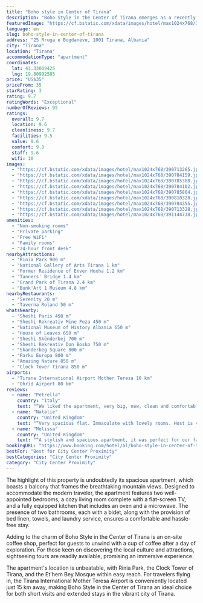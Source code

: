 ```yaml
---
title: "Boho style in Center of Tirana"
description: "Boho Style in the Center of Tirana emerges as a recently renovated gem, strategically positioned in the heart of Tirana, a stone's throw away from iconic landmarks such as Skanderbeg Square, the Former Residence of Enver Hoxha, and the House of Leaves."
featuredImage: "https://cf.bstatic.com/xdata/images/hotel/max1024x768/390713265.jpg?k=a8b9a76194470ef51ed7e0934b234f931f721252ef484e712bc6d2074d031217&o=&hp=1"
language: en
slug: boho-style-in-center-of-tirana
address: "25 Rruga e Bogdanëve, 1001 Tirana, Albania"
city: "Tirana"
location: "Tirana"
accommodationType: "apartment"
coordinates:
  lat: 41.33009425
  lng: 19.80992585
price: "US$35"
priceFrom: 35
starRating: 3
rating: 9.7
ratingWords: "Exceptional"
numberOfReviews: 95
ratings:
  overall: 9.7
  location: 9.6
  cleanliness: 9.7
  facilities: 9.5
  value: 9.6
  comfort: 9.8
  staff: 9.6
  wifi: 10
images:
  - "https://cf.bstatic.com/xdata/images/hotel/max1024x768/390713265.jpg?k=a8b9a76194470ef51ed7e0934b234f931f721252ef484e712bc6d2074d031217&o=&hp=1"
  - "https://cf.bstatic.com/xdata/images/hotel/max1024x768/390784159.jpg?k=fc936b9bc7657695301e7f2e799fa351f2d5198560ce993b34199ee949618772&o=&hp=1"
  - "https://cf.bstatic.com/xdata/images/hotel/max1024x768/390785388.jpg?k=dfc6f6438e4fb43927606d525feeee7673853abc978c7af4ebae77568979b971&o=&hp=1"
  - "https://cf.bstatic.com/xdata/images/hotel/max1024x768/390784102.jpg?k=7db5d50514d091c18e2d35afa788d92aaad9b104c48566f03646e5a7b6dac3bf&o=&hp=1"
  - "https://cf.bstatic.com/xdata/images/hotel/max1024x768/390785804.jpg?k=362c4cff5b41cdee534b3f2101be03a5031bc9cea7fbc5ae71e0d559ae6cedfe&o=&hp=1"
  - "https://cf.bstatic.com/xdata/images/hotel/max1024x768/390810328.jpg?k=cc0f65b257880ad8fabf29a952d3796c1425a56ecab6a914729d91b87f43da14&o=&hp=1"
  - "https://cf.bstatic.com/xdata/images/hotel/max1024x768/390784355.jpg?k=1fc49b2988e8caff44b44b487f6df8afdb50d98ba2562f382df3da28a3185e9f&o=&hp=1"
  - "https://cf.bstatic.com/xdata/images/hotel/max1024x768/390713328.jpg?k=742acbaadc5d5dfa1480fc8b74a5ae9215abb3948984940a9a6914341ef92983&o=&hp=1"
  - "https://cf.bstatic.com/xdata/images/hotel/max1024x768/391144738.jpg?k=791c0928e1d0ed8b0ac5dedacd12f24103d5038435116fd21cf2817a8e590459&o=&hp=1"
amenities:
  - "Non-smoking rooms"
  - "Private parking"
  - "Free WiFi"
  - "Family rooms"
  - "24-hour front desk"
nearbyAttractions:
  - "Rinia Park 900 m"
  - "National Gallery of Arts Tirana 1 km"
  - "Former Residence of Enver Hoxha 1.2 km"
  - "Tanners' Bridge 1.4 km"
  - "Grand Park of Tirana 2.4 km"
  - "Bunk'Art 1 Museum 4.8 km"
nearbyRestaurants:
  - "Serenity 20 m"
  - "Taverna Roland 50 m"
whatsNearby:
  - "Sheshi Paris 450 m"
  - "Sheshi Rekreativ Mine Peza 450 m"
  - "National Museum of History Albania 650 m"
  - "House of Leaves 650 m"
  - "Sheshi Skënderbej 700 m"
  - "Sheshi Rekreativ Don Bosko 750 m"
  - "Skanderbeg Square 800 m"
  - "Parku Europa 800 m"
  - "Amazing Nature 850 m"
  - "Clock Tower Tirana 850 m"
airports:
  - "Tirana International Airport Mother Teresa 10 km"
  - "Ohrid Airport 80 km"
reviews:
  - name: "Petrella"
    country: "Italy"
    text: "“We liked the apartment, very big, new, clean and comfortable. The owners are kind and caring. The structure is near to the center city in 10 minutes walking.”"
  - name: "Natalie"
    country: "United Kingdom"
    text: "“Very spacious flat. Immaculate with lovely rooms. Host is very communicative and gives clear instructions ans guidance on how to get there as well as what to do. Also gave local recommendations for food which was helpful.”"
  - name: "Melissa"
    country: "United Kingdom"
    text: "“A stylish and spacious apartment, it was perfect for our family of four. Everything has been tastefully done. Our host Ada was very communicative and had wonderful suggestions for us. She also arranged parking for us in the private garage next...”"
bookingURL: "https://www.booking.com/hotel/al/boho-style-in-center-of-tirana-tirana.en-gb.html?aid=8035640"
bestFor: "Best for City Center Proximity"
bestCategories: "City Center Proximity"
category: "City Center Proximity"
---
```


The highlight of this property is undoubtedly its spacious apartment, which boasts a balcony that frames the breathtaking mountain views. Designed to accommodate the modern traveler, the apartment features two well-appointed bedrooms, a cozy living room complete with a flat-screen TV, and a fully equipped kitchen that includes an oven and a microwave. The presence of two bathrooms, each with a bidet, along with the provision of bed linen, towels, and laundry service, ensures a comfortable and hassle-free stay.

Adding to the charm of Boho Style in the Center of Tirana is an on-site coffee shop, perfect for guests to unwind with a cup of coffee after a day of exploration. For those keen on discovering the local culture and attractions, sightseeing tours are readily available, promising an immersive experience.

The apartment's location is unbeatable, with Rinia Park, the Clock Tower of Tirana, and the Et'hem Bey Mosque within easy reach. For travelers flying in, the Tirana International Mother Teresa Airport is conveniently located just 15 km away, making Boho Style in the Center of Tirana an ideal choice for both short visits and extended stays in the vibrant city of Tirana.